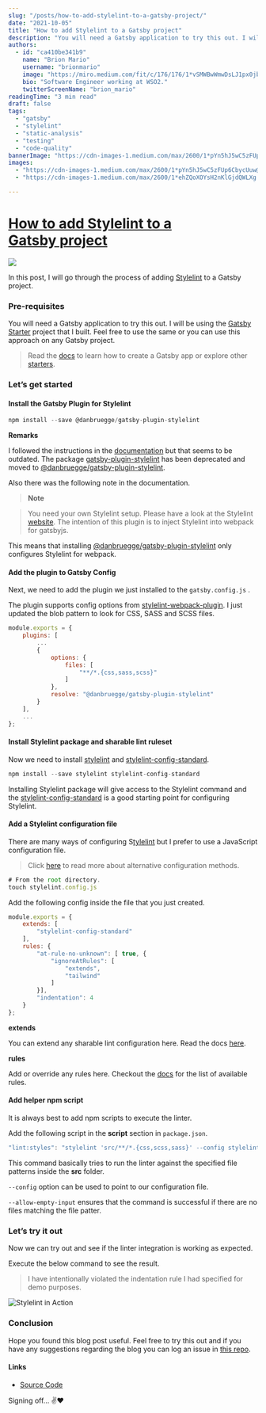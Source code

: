 ```yaml
---
slug: "/posts/how-to-add-stylelint-to-a-gatsby-project/"
date: "2021-10-05"
title: "How to add Stylelint to a Gatsby project"
description: "You will need a Gatsby application to try this out. I will be using the Gatsby Starter project that I built. Feel free to use the same or you can use this approach on any Gatsby project. I followed…"
authors:
  - id: "ca410be341b9"
    name: "Brion Mario"
    username: "brionmario"
    image: "https://miro.medium.com/fit/c/176/176/1*vSMWBwWmwDsLJ1px0jb07g.jpeg"
    bio: "Software Engineer working at WSO2."
    twitterScreenName: "brion_mario"
readingTime: "3 min read"
draft: false
tags:
  - "gatsby"
  - "stylelint"
  - "static-analysis"
  - "testing"
  - "code-quality"
bannerImage: "https://cdn-images-1.medium.com/max/2600/1*pYn5hJ5wC5zFUp6CbycUuw@2x.png"
images:
  - "https://cdn-images-1.medium.com/max/2600/1*pYn5hJ5wC5zFUp6CbycUuw@2x.png"
  - "https://cdn-images-1.medium.com/max/2600/1*ehZQoXOYsH2nKlGjdQWLXg.png"

---
```


# [How to add Stylelint to a Gatsby project](https://medium.com/p/156004013f36/edit?source=your_stories_page-------------------------------------)

![](https://cdn-images-1.medium.com/max/800/1*pYn5hJ5wC5zFUp6CbycUuw@2x.png)

In this post, I will go through the process of adding [Stylelint](https://stylelint.io/) to a Gatsby project.

### Pre-requisites

You will need a Gatsby application to try this out. I will be using the [Gatsby Starter](https://github.com/brionmario/gatsby-starter) project that I built. Feel free to use the same or you can use this approach on any Gatsby project.

> Read the [docs](https://www.gatsbyjs.com/docs/quick-start/) to learn how to create a Gatsby app or explore other [starters](https://www.gatsbyjs.com/starters/?).

### Let’s get started

#### Install the Gatsby Plugin for Stylelint

```js
npm install --save @danbruegge/gatsby-plugin-stylelint
```

**Remarks**

I followed the instructions in the [documentation](https://www.gatsbyjs.com/plugins/gatsby-plugin-stylelint/) but that seems to be outdated. The package [gatsby-plugin-stylelint](https://www.npmjs.com/package/gatsby-plugin-stylelint) has been deprecated and moved to [@danbruegge/gatsby-plugin-stylelint](https://www.npmjs.com/package/@danbruegge/gatsby-plugin-stylelint).

Also there was the following note in the documentation.

> **Note**

> You need your own Stylelint setup. Please have a look at the Stylelint [website](https://stylelint.io/). The intention of this plugin is to inject Stylelint into webpack for gatsbyjs.

This means that installing [@danbruegge/gatsby-plugin-stylelint](https://www.npmjs.com/package/@danbruegge/gatsby-plugin-stylelint) only configures Stylelint for webpack.

#### Add the plugin to Gatsby Config

Next, we need to add the plugin we just installed to the `gatsby.config.js` .

The plugin supports config options from [stylelint-webpack-plugin](https://github.com/webpack-contrib/stylelint-webpack-plugin#options). I just updated the blob pattern to look for CSS, SASS and SCSS files.

```js
module.exports = {
    plugins: [
        ...
        {
            options: {
                files: [
                    "**/*.{css,sass,scss}"
                ]
            },
            resolve: "@danbruegge/gatsby-plugin-stylelint"
        }
    ],
    ...
};
```

#### **Install Stylelint package and sharable lint ruleset**

Now we need to install [stylelint](https://www.npmjs.com/package/stylelint) and [stylelint-config-standard](https://www.npmjs.com/package/stylelint-config-standard).

```js
npm install --save stylelint stylelint-config-standard
```

Installing Stylelint package will give access to the Stylelint command and the [stylelint-config-standard](https://www.npmjs.com/package/stylelint-config-standard) is a good starting point for configuring Stylelint.

#### Add a Stylelint configuration file

There are many ways of configuring S[tylelint](https://www.npmjs.com/package/stylelint) but I prefer to use a JavaScript configuration file.

> Click [here](https://stylelint.io/user-guide/configure) to read more about alternative configuration methods.

```js
# From the root directory.  
touch stylelint.config.js
```

Add the following config inside the file that you just created.

```js
module.exports = {
    extends: [
        "stylelint-config-standard"
    ],
    rules: {
        "at-rule-no-unknown": [ true, {
            "ignoreAtRules": [
                "extends",
                "tailwind"
            ]
        }],
        "indentation": 4
    }
};
```

**extends**

You can extend any sharable lint configuration here. Read the docs [here](https://stylelint.io/user-guide/configure#extends).

**rules**

Add or override any rules here. Checkout the [docs](https://stylelint.io/user-guide/rules/list) for the list of available rules.

#### Add helper npm script

It is always best to add npm scripts to execute the linter.

Add the following script in the **script** section in `package.json`.

```js
"lint:styles": "stylelint 'src/**/*.{css,scss,sass}' --config stylelint.config.js --allow-empty-input",
```

This command basically tries to run the linter against the specified file patterns inside the **src** folder.

`--config` option can be used to point to our configuration file.

`--allow-empty-input` ensures that the command is successful if there are no files matching the file patter.

### Let’s try it out

Now we can try out and see if the linter integration is working as expected.

Execute the below command to see the result.

> I have intentionally violated the indentation rule I had specified for demo purposes.

![Stylelint in Action](https://cdn-images-1.medium.com/max/800/1*ehZQoXOYsH2nKlGjdQWLXg.png)

### Conclusion

Hope you found this blog post useful. Feel free to try this out and if you have any suggestions regarding the blog you can log an issue in [this repo](https://github.com/brionmario/blog-resources/issues).

#### Links

*   [Source Code](https://github.com/brionmario/gatsby-starter/tree/init-stylelint)

Signing off… ✌️❤️
